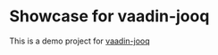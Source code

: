 # Showcase for vaadin-jooq

This is a demo project for [vaadin-jooq](https://github.com/martinellich/vaadin-jooq)
